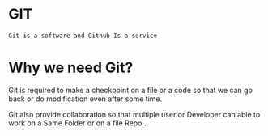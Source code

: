 # GIT

    Git is a software and Github Is a service

# Why we need Git?

Git is required to make a checkpoint on a file or a code so that we can go back or do modification even after some time.

Git also provide collaboration so that multiple user or Developer can able to work on a Same Folder or on a file Repo..

